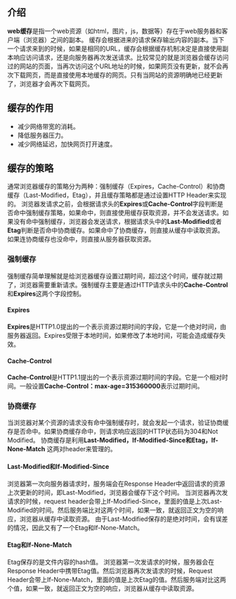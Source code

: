 ## 介绍
**web缓存**是指一个web资源（如html，图片，js，数据等）存在于web服务器和客户端（浏览器）之间的副本。
缓存会根据进来的请求保存输出内容的副本。当下一个请求来到的时候，如果是相同的URL，缓存会根据缓存机制决定是直接使用副本响应访问请求，还是向服务器再次发送请求。比较常见的就是浏览器会缓存访问过的网站的页面，当再次访问这个URL地址的时候，如果网页没有更新，就不会再次下载网页，而是直接使用本地缓存的网页。只有当网站的资源明确地已经更新了，浏览器才会再次下载网页。
## 缓存的作用
+ 减少网络带宽的消耗。
+ 降低服务器压力。
+ 减少网络延迟，加快网页打开速度。
## 缓存的策略
通常浏览器缓存的策略分为两种：强制缓存（Expires，Cache-Control）和协商缓存（Last-Modified，Etag），并且缓存策略都是通过设置HTTP Header来实现的。
浏览器发请求之前，会根据请求头的**Expires**或**Cache-Control**字段判断是否命中强制缓存策略，如果命中，则直接使用缓存获取资源，并不会发送请求。如果没有命中强制缓存，浏览器会发送请求，根据请求头中的**Last-Modified**或者**Etag**判断是否命中协商缓存。如果命中了协商缓存，则直接从缓存中读取资源。如果连协商缓存也没命中，则直接从服务器获取资源。
### 强制缓存
强制缓存简单理解就是给浏览器缓存设置过期时间，超过这个时间，缓存就过期了，浏览器需要重新请求。强制缓存主要是通过HTTP请求头中的**Cache-Control**和**Expires**这两个字段控制。
#### Expires
**Expires**是HTTP1.0提出的一个表示资源过期时间的字段，它是一个绝对时间，由服务器返回。Expires受限于本地时间，如果修改了本地时间，可能会造成缓存失效。
#### Cache-Control
**Cache-Control**是HTTP1.1提出的一个表示资源过期时间的字段。它是一个相对时间。一般设置**Cache-Control：max-age=315360000**表示过期时间。
### 协商缓存
当浏览器对某个资源的请求没有命中强制缓存时，就会发起一个请求，验证协商缓存是否命中。如果协商缓存命中，则请求响应返回的HTTP状态码为304和Not Modified。
协商缓存是利用**Last-Modified，If-Modified-Since和Etag，If-None-Match** 这两对header来管理的。
#### Last-Modified和If-Modified-Since
浏览器第一次向服务器请求时，服务端会在Response Header中返回请求的资源上次更新的时间，即Last-Modified，浏览器会缓存下这个时间。
当浏览器再次发请求的时候，request header会带上If-Modified-Since，里面的值是上次Last-Modified的时间。然后服务端比对这两个时间，如果一致，就返回正文为空的响应，浏览器从缓存中读取资源。
由于Last-Modified保存的是绝对时间，会有误差的情况，因此又有了一个Etag和If-None-Match。
#### Etag和If-None-Match
Etag保存的是文件内容的hash值。
浏览器第一次发请求的时候，服务器会在Response Header中携带Etag值。然后浏览器再次发请求的时候，Request Header会带上If-None-Match，里面的值是上次Etag的值。然后服务端对比这两个值，如果一致，就返回正文为空的响应，浏览器从缓存中读取资源。
